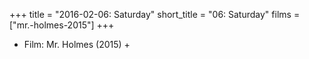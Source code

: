 +++
title = "2016-02-06: Saturday"
short_title = "06: Saturday"
films = ["mr.-holmes-2015"]
+++


* Film: Mr. Holmes (2015) +
